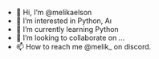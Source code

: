- 👋 Hi, I’m @melikaelson
- 👀 I’m interested in Python, Aı
- 🌱 I’m currently learning Python
- 💞️ I’m looking to collaborate on ...
- 📫 How to reach me @melik_ on discord.
<!---
melikaelson/melikaelson is a ✨ special ✨ repository because its `README.md` (this file) appears on your GitHub profile.
You can click the Preview link to take a look at your changes.
--->
